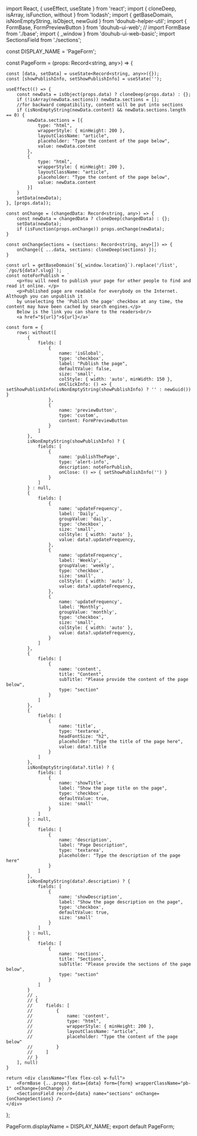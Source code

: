 import React, { useEffect, useState } from 'react';
import { cloneDeep, isArray, isFunction, without } from 'lodash';
import { getBaseDomain, isNonEmptyString, isObject, newGuid } from 'douhub-helper-util';
import { FormBase, FormPreviewButton } from 'douhub-ui-web';
// import FormBase from './base';
import {  _window } from 'douhub-ui-web-basic';
import SectionsField from './sections';

const DISPLAY_NAME = 'PageForm';

const PageForm = (props: Record<string, any>) => {

    const [data, setData] = useState<Record<string, any>>({});
    const [showPublishInfo, setShowPublishInfo] = useState('');

    useEffect(() => {
        const newData = isObject(props.data) ? cloneDeep(props.data) : {};
        if (!isArray(newData.sections)) newData.sections = [];
        //for backward compatibility, content will be put into sections
        if (isNonEmptyString(newData.content) && newData.sections.length == 0) {
            newData.sections = [{
                type: "html",
                wrapperStyle: { minHeight: 200 },
                layoutClassName: "article",
                placeholder: "Type the content of the page below",
                value: newData.content
            },
            {
                type: "html",
                wrapperStyle: { minHeight: 200 },
                layoutClassName: "article",
                placeholder: "Type the content of the page below",
                value: newData.content
            }]
        }
        setData(newData);
    }, [props.data]);

    const onChange = (changedData: Record<string, any>) => {
        const newData = changedData ? cloneDeep(changedData) : {};
        setData(newData);
        if (isFunction(props.onChange)) props.onChange(newData);
    }

    const onChangeSections = (sections: Record<string, any>[]) => {
        onChange({ ...data, sections: cloneDeep(sections) });
    }

    const url = getBaseDomain(`${_window.location}`).replace('/list', `/go/${data?.slug}`);
    const noteForPublish = `
        <p>You will need to publish your page for other people to find and read it online. </p>
        <p>Published page are readable for everybody on the Internet. Although you can unpublish it 
        by unselecting the 'Publish the page' checkbox at any time, the content may have been cached by search engines.</p>
        Below is the link you can share to the readers<br/> 
        <a href="${url}">${url}</a>`

    const form = {
        rows: without([
            {
                fields: [
                    {
                        name: 'isGlobal',
                        type: 'checkbox',
                        label: "Publish the page",
                        defaultValue: false,
                        size: 'small',
                        colStyle: { width: 'auto', minWidth: 150 },
                        onClickInfo: () => { setShowPublishInfo(isNonEmptyString(showPublishInfo) ? '' : newGuid()) }
                    },
                    {
                        name: 'previewButton',
                        type: 'custom',
                        content: FormPreviewButton
                    }
                ]
            },
            isNonEmptyString(showPublishInfo) ? {
                fields: [
                    {
                        name: 'publishThePage',
                        type: 'alert-info',
                        description: noteForPublish,
                        onClose: () => { setShowPublishInfo('') }
                    }
                ]
            } : null,
            {
                fields: [
                    {
                        name: 'updateFrequency',
                        label: 'Daily',
                        groupValue: 'daily',
                        type: 'checkbox',
                        size: 'small',
                        colStyle: { width: 'auto' },
                        value: data?.updateFrequency,
                    },
                    {
                        name: 'updateFrequency',
                        label: 'Weekly',
                        groupValue: 'weekly',
                        type: 'checkbox',
                        size: 'small',
                        colStyle: { width: 'auto' },
                        value: data?.updateFrequency,
                    },
                    {
                        name: 'updateFrequency',
                        label: 'Monthly',
                        groupValue: 'monthly',
                        type: 'checkbox',
                        size: 'small',
                        colStyle: { width: 'auto' },
                        value: data?.updateFrequency,
                    }
                ]
            },
            {
                fields: [
                    {
                        name: 'content',
                        title: "Content",
                        subTitle: "Please provide the content of the page below",
                        type: "section"
                    }
                ]
            },
            {
                fields: [
                    {
                        name: 'title',
                        type: 'textarea',
                        headFontSize: "h2",
                        placeholder: "Type the title of the page here",
                        value: data?.title
                    }
                ]
            },
            isNonEmptyString(data?.title) ? {
                fields: [
                    {
                        name: 'showTitle',
                        label: "Show the page title on the page",
                        type: 'checkbox',
                        defaultValue: true,
                        size: 'small'
                    }
                ]
            } : null,
            {
                fields: [
                    {
                        name: 'description',
                        label: "Page Description",
                        type: 'textarea',
                        placeholder: "Type the description of the page here"
                    }
                ]
            },
            isNonEmptyString(data?.description) ? {
                fields: [
                    {
                        name: 'showDescription',
                        label: "Show the page description on the page",
                        type: 'checkbox',
                        defaultValue: true,
                        size: 'small'
                    }
                ]
            } : null,
            {
                fields: [
                    {
                        name: 'sections',
                        title: "Sections",
                        subTitle: "Please provide the sections of the page below",
                        type: "section"
                    }
                ]
            }
            // ,
            // {
            //     fields: [
            //         {
            //             name: 'content',
            //             type: "html",
            //             wrapperStyle: { minHeight: 200 },
            //             layoutClassName: "article",
            //             placeholder: "Type the content of the page below"
            //         }
            //     ]
            // }
        ], null)
    }

    return <div className="flex flex-col w-full">
        <FormBase {...props} data={data} form={form} wrapperClassName="pb-1" onChange={onChange} />
        <SectionsField record={data} name="sections" onChange={onChangeSections} />
    </div>
};

PageForm.displayName = DISPLAY_NAME;
export default PageForm;